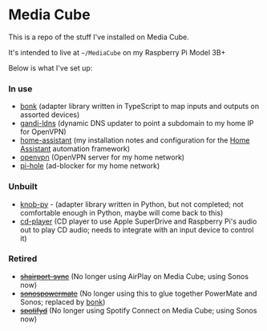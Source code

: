 # Media Cube

This is a repo of the stuff I've installed on Media Cube.

It's intended to live at `~/MediaCube` on my Raspberry Pi Model 3B+

Below is what I've set up:

### In use

- [bonk](bonk/) (adapter library written in TypeScript to map inputs and outputs on assorted devices)
- [gandi-ldns](gandi-ldns/) (dynamic DNS updater to point a subdomain to my home IP for OpenVPN)
- [home-assistant](home-assistant/) (my installation notes and configuration for the [Home Assistant](https://www.home-assistant.io/) automation framework)
- [openvpn](openvpn/) (OpenVPN server for my home network)
- [pi-hole](pi-hole/) (ad-blocker for my home network)

### Unbuilt

- [knob-py](knob-py/) - (adapter library written in Python, but not completed; not comfortable enough in Python, maybe will come back to this)
- [cd-player](cd-player/) (CD player to use Apple SuperDrive and Raspberry Pi's audio out to play CD audio; needs to integrate with an input device to control it)

### Retired

- ~~[shairport-sync](shairport-sync)~~ (No longer using AirPlay on Media Cube; using Sonos now)
- ~~[sonospowermate](sonospowermate/)~~ (No longer using this to glue together PowerMate and Sonos; replaced by [bonk](bonk/))
- ~~[spotifyd](spotifyd/)~~ (No longer using Spotify Connect on Media Cube; using Sonos now)
